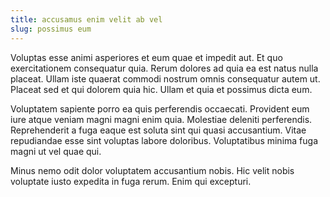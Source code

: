 ```yaml
---
title: accusamus enim velit ab vel
slug: possimus eum
---
```


Voluptas esse animi asperiores et eum quae et impedit aut. Et quo exercitationem consequatur quia. Rerum dolores ad quia ea est natus nulla placeat. Ullam iste quaerat commodi nostrum omnis consequatur autem ut. Placeat sed et qui dolorem quia hic. Ullam et quia et possimus dicta eum.

Voluptatem sapiente porro ea quis perferendis occaecati. Provident eum iure atque veniam magni magni enim quia. Molestiae deleniti perferendis. Reprehenderit a fuga eaque est soluta sint qui quasi accusantium. Vitae repudiandae esse sint voluptas labore doloribus. Voluptatibus minima fuga magni ut vel quae qui.

Minus nemo odit dolor voluptatem accusantium nobis. Hic velit nobis voluptate iusto expedita in fuga rerum. Enim qui excepturi.
